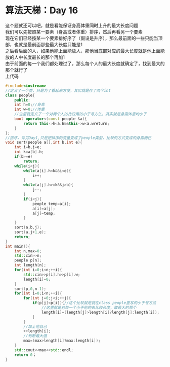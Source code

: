 # 算法天梯：Day 16
这个题就还可以吧，就是看能保证身高体重同时上升的最大长度问题  
我们可以先按照某一要素（身高或者体重）排序，然后再看另一个要素  
现在它们已经按某一个要素排好序了（假设是升序），那么最前面的一些只能当顶部，也就是最前面那些最大长度只能是1  
之后看后面的人，如果他能上面能放人，那他当底部对应的最大长度就是他上面能放的人中长度最长的那个再加1  
由于前面的每一个我们都处理过了，那么每个人的最大长度就确定了，找到最大的那个就行了  
上代码
```c++
#include<iostream>
//定义了一个类，只是为了看起来方便，其实就是存了两个int
class people{
    public:
    int h=0;//身高
    int w=0;//体重
    //这里我定义了一个对两个人的比较用的小于号方法，其实就是身高体重均小于
    bool operator<(const people &a){
        return this->h<a.h&&this->w<a.wreturn;
    }
};
//排序，详见Day1,只是把排序的变量变成了people类型，比较的方式变成的身高而已
void sort(people a[],int b,int e){
    int i=b,j=e;
    int k=a[b].h;
    if(b>=e)
        return;
    while(i<j){
        while(a[i].h<k&&i<e){
            i++;
        }
        while(a[j].h>=k&&j>b){
            j--;
        }
        if(i<j){
            people temp=a[i];
            a[i]=a[j];
            a[j]=temp;
        }
    }
    sort(a,b,j);
    sort(a,j+1,e);
    return;
}
int main(){
    int n,max=0;
    std::cin>>n;
    people p[n];
    int length[n];
    for(int i=0;i<n;++i){
        std::cin>>p[i].h>>p[i].w;
        length[i]=0;
    }
    sort(p,0,n-1);
    for(int i=0;i<n;++i){
        for(int j=0;j<i;++j){
            if(p[j]<p[i]){//这个比较就是我在class people里写的小于号方法
                //这里就是对每一个小于他的去比较长度，取最大的那个
                length[i]=(length[j]>length[i]?length[j]:length[i]);
            }
        }
        //加上他自己
        ++length[i];
        //判断最大值
        max=(max>length[i]?max:length[i]);
    }
    std::cout<<max<<std::endl;
    return 0；
}
```